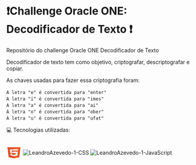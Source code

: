 # ❗Challenge Oracle ONE: Decodificador de Texto ❗

Repositório do challenge Oracle ONE Decodificador de Texto

Decodificador de texto tem como objetivo, criptografar, descriptografar e copiar. 

As chaves usadas para fazer essa criptografia foram: 

`A letra "e" é convertida para "enter"`<br>
`A letra "i" é convertida para "imes"`<br>
`A letra "a" é convertida para "ai"`<br>
`A letra "o" é convertida para "ober"`<br>
`A letra "u" é convertida para "ufat"`<br>

💻 Tecnologias utilizadas:

<div style="display: inline_block"><br>
  <img align="center" alt="LeandroAzevedo-1-HTML" height="30" width="40" src="https://raw.githubusercontent.com/devicons/devicon/master/icons/html5/html5-original.svg">
  <img align="center" alt="LeandroAzevedo-1-CSS" height="30" width="40" src="https://cdn.jsdelivr.net/gh/devicons/devicon/icons/css3/css3-original.svg">
  <img align="center" alt="LeandroAzevedo-1-JavaScript" height="30" width="40" src="https://cdn.jsdelivr.net/gh/devicons/devicon/icons/javascript/javascript-original.svg">
</div>
<br><br>
